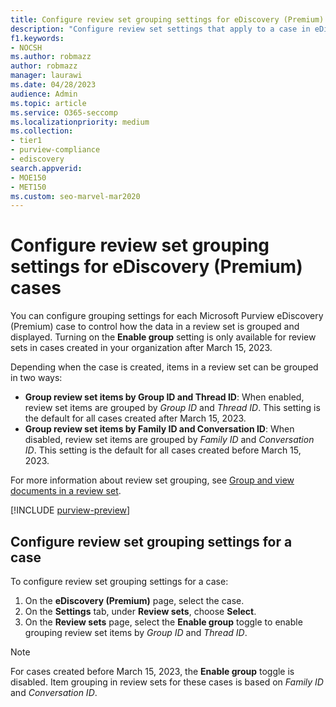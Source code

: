 ```yaml
---
title: Configure review set grouping settings for eDiscovery (Premium) cases
description: "Configure review set settings that apply to a case in eDiscovery (Premium)"
f1.keywords:
- NOCSH
ms.author: robmazz
author: robmazz
manager: laurawi
ms.date: 04/28/2023
audience: Admin
ms.topic: article
ms.service: O365-seccomp
ms.localizationpriority: medium
ms.collection:
- tier1
- purview-compliance
- ediscovery
search.appverid: 
- MOE150
- MET150
ms.custom: seo-marvel-mar2020
---
```


# Configure review set grouping settings for eDiscovery (Premium) cases

You can configure grouping settings for each Microsoft Purview eDiscovery (Premium) case to control how the data in a review set is grouped and displayed. Turning on the **Enable group** setting is only available for review sets in cases created in your organization after March 15, 2023.

Depending when the case is created, items in a review set can be grouped in two ways:

- **Group review set items by Group ID and Thread ID**: When enabled, review set items are grouped by *Group ID* and *Thread ID*. This setting is the default for all cases created after March 15, 2023.
- **Group review set items by Family ID and Conversation ID**: When disabled, review set items are grouped by *Family ID* and *Conversation ID*. This setting is the default for all cases created before March 15, 2023.

For more information about review set grouping, see [Group and view documents in a review set](ediscovery-view-documents-in-review-set.md).

[!INCLUDE [purview-preview](../includes/purview-preview.md)]

## Configure review set grouping settings for a case

To configure review set grouping settings for a case:

1. On the **eDiscovery (Premium)** page, select the case.
2. On the **Settings** tab, under **Review sets**, choose **Select**.
3. On the **Review sets** page, select the **Enable group** toggle to enable grouping review set items by *Group ID* and *Thread ID*.

>[!NOTE]
> For cases created before March 15, 2023, the **Enable group** toggle is disabled. Item grouping in review sets for these cases is based on *Family ID* and *Conversation ID*.
